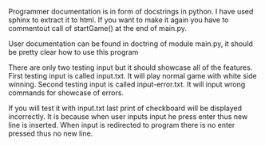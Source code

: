 Programmer documentation is in form of docstrings in python.
I have used sphinx to extract it to html. If you want to make it again
you have to commentout call of startGame() at the end of main.py.

User documentation can be found in doctring of module main.py, it should be pretty clear
how to use this program

There are only two testing input but it should showcase all of the features.
First testing input is called input.txt. It will play normal game with white side winning.
Second testing input is called input-error.txt. It will input wrong commands for showcase of errors.

If you will test it with input.txt last print of checkboard will be displayed incorrectly.
It is because when user inputs input he press enter thus new line is inserted.
When input is redirected to program there is no enter pressed thus no new line.
